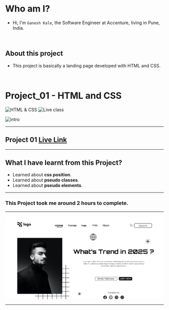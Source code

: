 # Who am I?

- Hi, I'm `Ganesh Kale`, the Software Engineer at Accenture, living in Pune, India.

<br />

## About this project

- This project is basically a landing page developed with HTML and CSS.

<br />

# Project_01 - HTML and CSS

![HTML & CSS](https://img.shields.io/badge/HTML-CSS-orange)
![Live class](https://img.shields.io/badge/LIVE--CLASS-PROJECT--01-blue)

![intro](https://img.shields.io/badge/GANESH%20KALE-SOFTWARE%20ENGINEER-green)

---

## Project 01 [Live Link]()

---

## What I have learnt from this Project?

- Learned about **css position**.
- Learned about **pseudo classes**.
- Learned about **pseudo elements**.

---

### This Project took me around **2 hours** to complete.

---

![Screenshot](/thumbnail.png)

---
